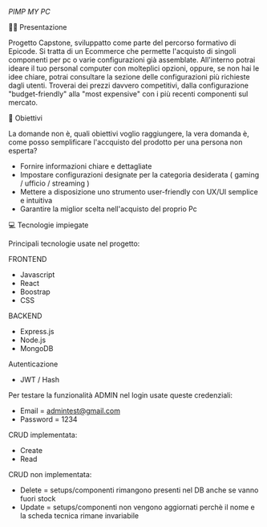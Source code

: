 <em>PIMP MY PC</em>

👨‍🏫 Presentazione

Progetto Capstone, sviluppatto come parte del percorso formativo di Epicode. Si tratta di un Ecommerce che permette l'acquisto di singoli componenti per pc o varie configurazioni già assemblate. All'interno potrai ideare il tuo personal computer con molteplici opzioni, oppure, se non hai le idee chiare, potrai consultare la sezione delle configurazioni più richieste dagli utenti. Troverai dei prezzi davvero competitivi, dalla configurazione "budget-friendly" alla "most expensive" con i più recenti componenti sul mercato.

🎯 Obiettivi

La domande non è, quali obiettivi voglio raggiungere, la vera domanda è, come posso semplificare l'accquisto del prodotto per una persona non esperta?

- Fornire informazioni chiare e dettagliate
- Impostare configurazioni designate per la categoria desiderata ( gaming / ufficio / streaming )
- Mettere a disposizione uno strumento user-friendly con UX/UI semplice e intuitiva
- Garantire la miglior scelta nell'acquisto del proprio Pc

💻 Tecnologie impiegate

Principali tecnologie usate nel progetto:

FRONTEND

- Javascript
- React
- Boostrap
- CSS

BACKEND

- Express.js
- Node.js
- MongoDB

Autenticazione 
- JWT / Hash

Per testare la funzionalità ADMIN nel login usate queste credenziali: 
- Email = admintest@gmail.com
- Password = 1234

CRUD implementata:  
- Create
- Read

CRUD non implementata: 
- Delete = setups/componenti rimangono presenti nel DB anche se vanno fuori stock
- Update = setups/componenti non vengono aggiornati perchè il nome e la scheda tecnica rimane invariabile
